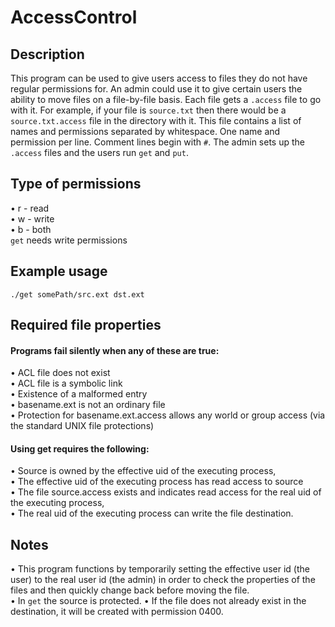 # AccessControl

## Description ##  
This program can be used to give users access to files they do not have regular permissions for. An admin could use it to give certain users the ability to move files on a file-by-file basis. Each file gets a `.access` file to go with it. For example, if your file is `source.txt` then there would be a `source.txt.access` file in the directory with it. This file contains a list of names and permissions separated by whitespace. One name and permission per line. Comment lines begin with `#`. The admin sets up the `.access` files and the users run `get` and `put`.  


## Type of permissions ##  
• r - read  
• w - write  
• b - both  
`get` needs write permissions 


## Example usage ##  
`./get somePath/src.ext dst.ext`  

## Required file properties ##  

#### Programs fail silently when any of these are true: ####
• ACL file does not exist  
• ACL file is a symbolic link  
• Existence of a malformed entry  
• basename.ext is not an ordinary file  
• Protection for basename.ext.access allows any world or group access (via the standard UNIX file protections)  

#### Using get requires the following: ####
• Source is owned by the effective uid of the executing process,  
• The effective uid of the executing process has read access to source  
• The file source.access exists and indicates read access for the real uid of the executing process,  
• The real uid of the executing process can write the file destination.  


## Notes ##  
• This program functions by temporarily setting the effective user id (the user) to the real user id (the admin) in order to check the properties of the files and then quickly change back before moving the file.  
• In `get` the source is protected. 
• If the file does not already exist in the destination, it will be created with permission 0400.
